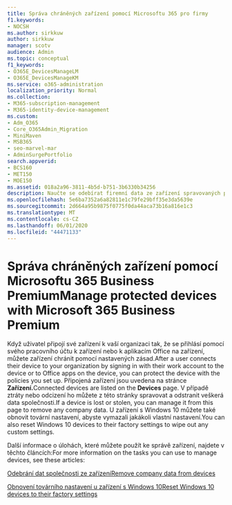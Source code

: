 ```yaml
---
title: Správa chráněných zařízení pomocí Microsoftu 365 pro firmy
f1.keywords:
- NOCSH
ms.author: sirkkuw
author: sirkkuw
manager: scotv
audience: Admin
ms.topic: conceptual
f1_keywords:
- O365E_DevicesManageLM
- O365E_DevicesManageKM
ms.service: o365-administration
localization_priority: Normal
ms.collection:
- M365-subscription-management
- M365-identity-device-management
ms.custom:
- Adm_O365
- Core_O365Admin_Migration
- MiniMaven
- MSB365
- seo-marvel-mar
- AdminSurgePortfolio
search.appverid:
- BCS160
- MET150
- MOE150
ms.assetid: 018a2a96-3811-4b5d-b751-3b6330b34256
description: Naučte se odebírat firemní data ze zařízení spravovaných pomocí zásad ochrany a resetovat zařízení s Windows 10 do továrního nastavení.
ms.openlocfilehash: 5e6ba7352a6a82811e1c79fe29bff35e3da5639e
ms.sourcegitcommit: 2d664a95b9875f0775f0da44aca73b16a816e1c3
ms.translationtype: MT
ms.contentlocale: cs-CZ
ms.lasthandoff: 06/01/2020
ms.locfileid: "44471133"
---
```

# <a name="manage-protected-devices-with-microsoft-365-business-premium"></a><span data-ttu-id="2ee94-103">Správa chráněných zařízení pomocí Microsoftu 365 Business Premium</span><span class="sxs-lookup"><span data-stu-id="2ee94-103">Manage protected devices with Microsoft 365 Business Premium</span></span>

<span data-ttu-id="2ee94-104">Když uživatel připojí své zařízení k vaší organizaci tak, že se přihlásí pomocí svého pracovního účtu k zařízení nebo k aplikacím Office na zařízení, můžete zařízení chránit pomocí nastavených zásad.</span><span class="sxs-lookup"><span data-stu-id="2ee94-104">After a user connects their device to your organization by signing in with their work account to the device or to Office apps on the device, you can protect the device with the policies you set up.</span></span> <span data-ttu-id="2ee94-105">Připojená zařízení jsou uvedena na stránce **Zařízení.**</span><span class="sxs-lookup"><span data-stu-id="2ee94-105">Connected devices are listed on the **Devices** page.</span></span> <span data-ttu-id="2ee94-106">V případě ztráty nebo odcizení ho můžete z této stránky spravovat a odstranit veškerá data společnosti.</span><span class="sxs-lookup"><span data-stu-id="2ee94-106">If a device is lost or stolen, you can manage it from this page to remove any company data.</span></span> <span data-ttu-id="2ee94-107">U zařízení s Windows 10 můžete také obnovit tovární nastavení, abyste vymazali jakákoli vlastní nastavení.</span><span class="sxs-lookup"><span data-stu-id="2ee94-107">You can also reset Windows 10 devices to their factory settings to wipe out any custom settings.</span></span> 

<span data-ttu-id="2ee94-108">Další informace o úlohách, které můžete použít ke správě zařízení, najdete v těchto článcích:</span><span class="sxs-lookup"><span data-stu-id="2ee94-108">For more information on the tasks you can use to manage devices, see these articles:</span></span> 
  
[<span data-ttu-id="2ee94-109">Odebrání dat společnosti ze zařízení</span><span class="sxs-lookup"><span data-stu-id="2ee94-109">Remove company data from devices</span></span>](remove-company-data.md)
  
[<span data-ttu-id="2ee94-110">Obnovení továrního nastavení u zařízení s Windows 10</span><span class="sxs-lookup"><span data-stu-id="2ee94-110">Reset Windows 10 devices to their factory settings</span></span>](reset-devices-to-factory-settings.md)
  

